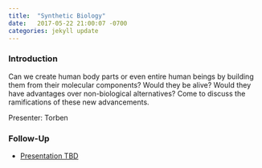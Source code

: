 ```yaml
---
title:  "Synthetic Biology"
date:   2017-05-22 21:00:07 -0700
categories: jekyll update
---
```



### Introduction

Can we create human body parts or even entire human beings by building them from their molecular components? Would they be alive? Would they have advantages over non-biological alternatives? Come to discuss the ramifications of these new advancements.

Presenter: Torben

### Follow-Up

* [Presentation TBD](/assets/present/tbd.pdf) 

